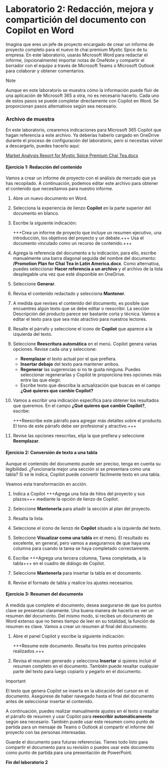# Laboratorio 2: Redacción, mejora y compartición del documento con Copilot en Word

Imagina que eres un jefe de proyecto encargado de crear un informe de proyecto completo para el nuevo té chai premium Mystic Spice de tu empresa. En este laboratorio, usarás Microsoft Word para redactar el informe, (opcionalmente) importar notas de OneNote y compartir el borrador con el equipo a través de Microsoft Teams o Microsoft Outlook para colaborar y obtener comentarios.

> [!NOTE]
> Aunque en este laboratorio se muestra cómo la información puede fluir de una aplicación de Microsoft 365 a otra, no es necesario hacerlo. Cada uno de estos pasos se puede completar directamente con Copilot en Word. Se proporcionan pasos alternativos según sea necesario.

### Archivo de muestra

En este laboratorio, crearemos indicaciones para Microsoft 365 Copilot que hagan referencia a este archivo. Ya deberías haberlo cargado en OneDrive durante el proceso de configuración del laboratorio, pero si necesitas volver a descargarlo, puedes hacerlo aquí:

[Market Analysis Report for Mystic Spice Premium Chai Tea.docx](https://go.microsoft.com/fwlink/?linkid=2268826)



#### Ejercicio 1: Redacción del contenido

Vamos a crear un informe de proyecto con el análisis de mercado que ya has recopilado. A continuación, podemos editar este archivo para obtener el contenido que necesitamos para nuestro informe.

1. Abre un nuevo documento en Word.

1. Selecciona la experiencia de lienzo **Copilot** en la parte superior del documento en blanco.

1. Escribe la siguiente indicación:

    +++Crea un informe de proyecto que incluye un resumen ejecutivo, una introducción, los objetivos del proyecto y un debate.+++ Usa el documento vinculado como un recurso de contenido.+++

1. Agrega la referencia del documento a tu indicación; para ello, escribe manualmente una barra diagonal seguida del nombre del documento: **/Promotion Plan for Chai Tea in Latin America.docx**. Como alternativa, puedes seleccionar **Hacer referencia a un archivo** y el archivo de la lista desplegable una vez que esté disponible en OneDrive.
   
1. Seleccione **Generar**.

1. Revisa el contenido redactado y selecciona **Mantener**.

1. A medida que revises el contenido del documento, es posible que encuentres algún texto que se debe editar o reescribir. La sección Descripción del producto parece ser bastante corta y técnica. Vamos a editar el texto para que sea más atractivo para nuestros lectores.

1. Resalte el párrafo y seleccione el icono de **Copilot** que aparece a la izquierda del texto.

1. Seleccione **Reescritura automática** en el menú. Copilot genera varias opciones. Revise cada una y seleccione:

    - **Reemplazar** el texto actual por el que prefiera.
    - **Insertar debajo** del texto para mantener ambos.
    - **Regenerar** las sugerencias si no te gusta ninguna. Puedes seleccionar regenerarlas y Copilot te proporciona tres opciones más entre las que elegir.
    - Escribe texto que describa la actualización que buscas en el campo **¿Qué quieres que cambie Copilot?**

1. Vamos a escribir una indicación específica para obtener los resultados que queremos. En el campo **¿Qué quieres que cambie Copilot?**, escribe:

    +++Reescribe este párrafo para agregar más detalles sobre el producto. El tono de este párrafo debe ser profesional y atractivo.+++

1. Revise las opciones reescritas, elija la que prefiera y seleccione **Reemplazar**.

#### Ejercicio 2: Conversión de texto a una tabla

Aunque el contenido del documento puede ser preciso, tenga en cuenta su legibilidad. ¿Funcionaría mejor una sección si se presentara como una tabla? Si se le indica, Copilot puede convertir fácilmente texto en una tabla.

Veamos esta transformación en acción.

1. Indica a Copilot +++Agrega una lista de hitos del proyecto y sus plazos+++ mediante la opción de lienzo de Copilot.

1. Seleccione **Mantenerla** para añadir la sección al plan del proyecto.

1. Resalta la lista.

1. Seleccione el icono de lienzo de **Copilot** situado a la izquierda del texto.

1. Seleccione **Visualizar como una tabla** en el menú. El resultado es excelente, en general, pero vamos a asegurarnos de que haya una columna para cuando la tarea se haya completado correctamente.

1. Escribe +++Agrega una tercera columna, Tarea completada, a la tabla+++ en el cuadro de diálogo de Copilot.

1. Seleccione **Mantenerla** para insertar la tabla en el documento.

1. Revise el formato de tabla y realice los ajustes necesarios.

#### Ejercicio 3: Resumen del documento

A medida que complete el documento, desea asegurarse de que los puntos clave se presentan claramente. Una buena manera de hacerlo es ver un resumen del documento. Del mismo modo, si recibes un documento de Word extenso que no tienes tiempo de leer en su totalidad, la función de resumen es clave. Vamos a crear un resumen al final del documento.

1. Abre el panel Copilot y escribe la siguiente indicación:

    +++Resume este documento. Resalta los tres puntos principales realizados.+++

1. Revisa el resumen generado y selecciona **Insertar** si quieres incluir el resumen completo en el documento. También puede resaltar cualquier parte del texto para luego copiarlo y pegarlo en el documento.

> [!IMPORTANT]
> El texto que genera Copilot se inserta en la ubicación del cursor en el documento. Asegúrese de haber navegado hasta el final del documento antes de seleccionar insertar el contenido.

A continuación, puedes realizar manualmente ajustes en el texto o resaltar el párrafo de resumen y usar Copilot para **reescribir automáticamente** según sea necesario. También puede usar este resumen como punto de partida para un mensaje de Teams o Outlook al compartir el informe del proyecto con las personas interesadas.

Guarde el documento para futuras referencias. Tienes todo listo para compartir el documento para su revisión o puedes usar este documento como punto de partida para una presentación de PowerPoint.

**Fin del laboratorio 2**
